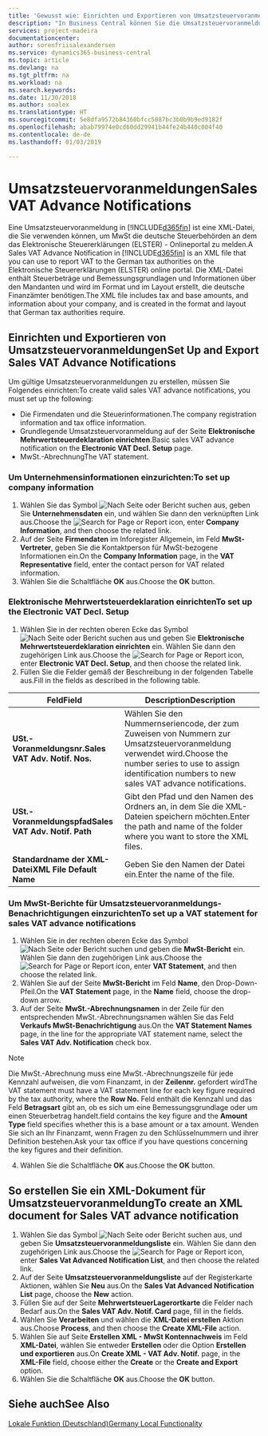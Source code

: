 ```yaml
---
title: 'Gewusst wie: Einrichten und Exportieren von Umsatzsteuervoranmeldungen'
description: "In Business Central können Sie die Umsatzsteuervoranmeldungsdatei-Benachrichtigung elektronisch an das Portal übermitteln."
services: project-madeira
documentationcenter: 
author: sorenfriisalexandersen
ms.service: dynamics365-business-central
ms.topic: article
ms.devlang: na
ms.tgt_pltfrm: na
ms.workload: na
ms.search.keywords: 
ms.date: 11/30/2018
ms.author: soalex
ms.translationtype: HT
ms.sourcegitcommit: 5e8dfa9572b84360bfcc5087bc3b0b9b9ed9182f
ms.openlocfilehash: abab79974e0cd60dd29941b44fe24b440c004f40
ms.contentlocale: de-de
ms.lasthandoff: 01/03/2019

---
```


# <a name="sales-vat-advance-notifications"></a><span data-ttu-id="506ba-103">Umsatzsteuervoranmeldungen</span><span class="sxs-lookup"><span data-stu-id="506ba-103">Sales VAT Advance Notifications</span></span>  
<span data-ttu-id="506ba-104">Eine Umsatzsteuervoranmeldung in [!INCLUDE[d365fin](../../includes/d365fin_md.md)] ist eine XML-Datei, die Sie verwenden können, um MwSt die deutsche Steuerbehörden an dem das Elektronische Steuererklärungen (ELSTER) - Onlineportal zu melden.</span><span class="sxs-lookup"><span data-stu-id="506ba-104">A Sales VAT Advance Notification in [!INCLUDE[d365fin](../../includes/d365fin_md.md)] is an XML file that you can use to report VAT to the German tax authorities on the Elektronische Steuererklärungen (ELSTER) online portal.</span></span> <span data-ttu-id="506ba-105">Die XML-Datei enthält Steuerbeträge und Bemessungsgrundlagen und Informationen über den Mandanten und wird im Format und im Layout erstellt, die deutsche Finanzämter benötigen.</span><span class="sxs-lookup"><span data-stu-id="506ba-105">The XML file includes tax and base amounts, and information about your company, and is created in the format and layout that German tax authorities require.</span></span>    

## <a name="set-up-and-export-sales-vat-advance-notifications"></a><span data-ttu-id="506ba-106">Einrichten und Exportieren von Umsatzsteuervoranmeldungen</span><span class="sxs-lookup"><span data-stu-id="506ba-106">Set Up and Export Sales VAT Advance Notifications</span></span>
<span data-ttu-id="506ba-107">Um gültige Umsatzsteuervoranmeldungen zu erstellen, müssen Sie Folgendes einrichten:</span><span class="sxs-lookup"><span data-stu-id="506ba-107">To create valid sales VAT advance notifications, you must set up the following:</span></span>  

- <span data-ttu-id="506ba-108">Die Firmendaten und die Steuerinformationen.</span><span class="sxs-lookup"><span data-stu-id="506ba-108">The company registration information and tax office information.</span></span>  
- <span data-ttu-id="506ba-109">Grundlegende Umsatzsteuervoranmeldung auf der Seite **Elektronische Mehrwertsteuerdeklaration einrichten**.</span><span class="sxs-lookup"><span data-stu-id="506ba-109">Basic sales VAT advance notification on the **Electronic VAT Decl. Setup** page.</span></span> 
- <span data-ttu-id="506ba-110">MwSt.-Abrechnung</span><span class="sxs-lookup"><span data-stu-id="506ba-110">The VAT statement.</span></span>  

### <a name="to-set-up-company-information"></a><span data-ttu-id="506ba-111">Um Unternehmensinformationen einzurichten:</span><span class="sxs-lookup"><span data-stu-id="506ba-111">To set up company information</span></span>  
1. <span data-ttu-id="506ba-112">Wählen Sie das Symbol ![Nach Seite oder Bericht suchen](../../media/ui-search/search_small.png "Symbol \"Nach Seite oder Bericht suchen\"") aus, geben Sie **Unternehmensdaten** ein, und wählen Sie dann den verknüpften Link aus.</span><span class="sxs-lookup"><span data-stu-id="506ba-112">Choose the ![Search for Page or Report](../../media/ui-search/search_small.png "Search for Page or Report icon") icon, enter **Company Information**, and then choose the related link.</span></span>  
2. <span data-ttu-id="506ba-113">Auf der Seite **Firmendaten** im Inforegister Allgemein, im Feld **MwSt-Vertreter**, geben Sie die Kontaktperson für MwSt-bezogene Informationen ein.</span><span class="sxs-lookup"><span data-stu-id="506ba-113">On the **Company Information** page, in the **VAT Representative** field, enter the contact person for VAT related information.</span></span>  
3. <span data-ttu-id="506ba-114">Wählen Sie die Schaltfläche **OK** aus.</span><span class="sxs-lookup"><span data-stu-id="506ba-114">Choose the **OK** button.</span></span>  

### <a name="to-set-up-the-electronic-vat-decl-setup"></a><span data-ttu-id="506ba-115">Elektronische Mehrwertsteuerdeklaration einrichten</span><span class="sxs-lookup"><span data-stu-id="506ba-115">To set up the Electronic VAT Decl. Setup</span></span>
1. <span data-ttu-id="506ba-116">Wählen Sie in der rechten oberen Ecke das Symbol ![Nach Seite oder Bericht suchen](../../media/ui-search/search_small.png "Nach Seite oder Bericht suchen") aus und geben Sie **Elektronische Mehrwertsteuerdeklaration einrichten** ein. Wählen Sie dann den zugehörigen Link aus.</span><span class="sxs-lookup"><span data-stu-id="506ba-116">Choose the ![Search for Page or Report](../../media/ui-search/search_small.png "Search for Page or Report icon") icon, enter **Electronic VAT Decl. Setup**, and then choose the related link.</span></span>
2. <span data-ttu-id="506ba-117">Füllen Sie die Felder gemäß der Beschreibung in der folgenden Tabelle aus.</span><span class="sxs-lookup"><span data-stu-id="506ba-117">Fill in the fields as described in the following table.</span></span>

|<span data-ttu-id="506ba-118">Feld</span><span class="sxs-lookup"><span data-stu-id="506ba-118">Field</span></span>|<span data-ttu-id="506ba-119">Description</span><span class="sxs-lookup"><span data-stu-id="506ba-119">Description</span></span>|
|-----|-----|
|<span data-ttu-id="506ba-120">**USt.-Voranmeldungsnr.**</span><span class="sxs-lookup"><span data-stu-id="506ba-120">**Sales VAT Adv. Notif. Nos.**</span></span>|<span data-ttu-id="506ba-121">Wählen Sie den Nummernseriencode, der zum Zuweisen von Nummern zur Umsatzsteuervoranmeldung verwendet wird.</span><span class="sxs-lookup"><span data-stu-id="506ba-121">Choose the number series to use to assign identification numbers to new sales VAT advance notifications.</span></span>|
|<span data-ttu-id="506ba-122">**USt.-Voranmeldungspfad**</span><span class="sxs-lookup"><span data-stu-id="506ba-122">**Sales VAT Adv. Notif. Path**</span></span>|<span data-ttu-id="506ba-123">Gibt den Pfad und den Namen des Ordners an, in dem Sie die XML-Dateien speichern möchten.</span><span class="sxs-lookup"><span data-stu-id="506ba-123">Enter the path and name of the folder where you want to store the XML files.</span></span>|
|<span data-ttu-id="506ba-124">**Standardname der XML-Datei**</span><span class="sxs-lookup"><span data-stu-id="506ba-124">**XML File Default Name**</span></span>|<span data-ttu-id="506ba-125">Geben Sie den Namen der Datei ein.</span><span class="sxs-lookup"><span data-stu-id="506ba-125">Enter the name of the file.</span></span>|

### <a name="to-set-up-a-vat-statement-for-sales-vat-advance-notifications"></a><span data-ttu-id="506ba-126">Um MwSt-Berichte für Umsatzsteuervoranmeldungs-Benachrichtigungen einzurichten</span><span class="sxs-lookup"><span data-stu-id="506ba-126">To set up a VAT statement for sales VAT advance notifications</span></span>  
1.  <span data-ttu-id="506ba-127">Wählen Sie in der rechten oberen Ecke das Symbol ![Nach Seite oder Bericht suchen](../../media/ui-search/search_small.png "Nach Seite oder Bericht suchen") und geben die **MwSt-Bericht** ein. Wählen Sie dann den zugehörigen Link aus.</span><span class="sxs-lookup"><span data-stu-id="506ba-127">Choose the ![Search for Page or Report](../../media/ui-search/search_small.png "Search for Page or Report icon") icon, enter **VAT Statement**, and then choose the related link.</span></span>  
2.  <span data-ttu-id="506ba-128">Wählen Sie auf der Seite **MwSt-Bericht** im Feld **Name**, den Drop-Down-Pfeil.</span><span class="sxs-lookup"><span data-stu-id="506ba-128">On the **VAT Statement** page, in the **Name** field, choose the drop-down arrow.</span></span>  
3.  <span data-ttu-id="506ba-129">Auf der Seite **MwSt.-Abrechnungsnamen** in der Zeile für den entsprechenden MwSt.-Abrechnungsnamen wählen Sie das Feld **Verkaufs MwSt-Benachrichtigung** aus.</span><span class="sxs-lookup"><span data-stu-id="506ba-129">On the **VAT Statement Names** page, in the line for the appropriate VAT statement name, select the **Sales VAT Adv. Notification** check box.</span></span> 

> [!NOTE]  
 >  <span data-ttu-id="506ba-130">Die MwSt.-Abrechnung muss eine MwSt.-Abrechnungszeile für jede Kennzahl aufweisen, die vom Finanzamt, in der **Zeilennr.** gefordert wird</span><span class="sxs-lookup"><span data-stu-id="506ba-130">The VAT statement must have a VAT statement line for each key figure required by the tax authority, where the **Row No.**</span></span> <span data-ttu-id="506ba-131">Feld enthält die Kennzahl und das Feld **Betragsart** gibt an, ob es sich um eine Bemessungsgrundlage oder um einen Steuerbetrag handelt.</span><span class="sxs-lookup"><span data-stu-id="506ba-131">field contains the key figure and the **Amount Type** field specifies whether this is a base amount or a tax amount.</span></span> <span data-ttu-id="506ba-132">Wenden Sie sich an Ihr Finanzamt, wenn Fragen zu den Schlüsselnummern und ihrer Definition bestehen.</span><span class="sxs-lookup"><span data-stu-id="506ba-132">Ask your tax office if you have questions concerning the key figures and their definition.</span></span> 

4. <span data-ttu-id="506ba-133">Wählen Sie die Schaltfläche **OK** aus.</span><span class="sxs-lookup"><span data-stu-id="506ba-133">Choose the **OK** button.</span></span>  

## <a name="to-create-an-xml-document-for-sales-vat-advance-notification"></a><span data-ttu-id="506ba-134">So erstellen Sie ein XML-Dokument für Umsatzsteuervoranmeldung</span><span class="sxs-lookup"><span data-stu-id="506ba-134">To create an XML document for Sales VAT advance notification</span></span>  
1. <span data-ttu-id="506ba-135">Wählen Sie das Symbol ![Nach Seite oder Bericht suchen](../../media/ui-search/search_small.png "Symbol „Nach Seite oder Bericht suchen”") aus, und geben Sie **Umsatzsteuervoranmeldungsliste** ein. Wählen Sie dann den zugehörigen Link aus.</span><span class="sxs-lookup"><span data-stu-id="506ba-135">Choose the ![Search for Page or Report](../../media/ui-search/search_small.png "Search for Page or Report icon") icon, enter **Sales Vat Advanced Notification List**, and then choose the related link.</span></span>  
2. <span data-ttu-id="506ba-136">Auf der Seite **Umsatzsteuervoranmeldungsliste** auf der Registerkarte Aktionen, wählen Sie **Neu** aus.</span><span class="sxs-lookup"><span data-stu-id="506ba-136">On the **Sales Vat Advanced Notification List** page, choose the **New** action.</span></span>  
3. <span data-ttu-id="506ba-137">Füllen Sie auf der Seite **MehrwertsteuerLagerortkarte** die Felder nach Bedarf aus.</span><span class="sxs-lookup"><span data-stu-id="506ba-137">On the **Sales VAT Adv. Notif. Card** page, fill in the fields.</span></span>
4. <span data-ttu-id="506ba-138">Wählen Sie **Verarbeiten** und wählen die **XML-Datei erstellen** Aktion aus.</span><span class="sxs-lookup"><span data-stu-id="506ba-138">Choose **Process**, and then choose the **Create XML-File** action.</span></span>  
5. <span data-ttu-id="506ba-139">Wählen Sie auf Seite **Erstellen XML - MwSt Kontennachweis** im Feld **XML-Datei**, wählen Sie entweder **Erstellen** oder die Option **Erstellen und exportieren** aus.</span><span class="sxs-lookup"><span data-stu-id="506ba-139">On **Create XML - VAT Adv. Notif.** page, in the **XML-File** field, choose either the **Create** or the **Create and Export** option.</span></span>  
6. <span data-ttu-id="506ba-140">Wählen Sie die Schaltfläche **OK** aus.</span><span class="sxs-lookup"><span data-stu-id="506ba-140">Choose the **OK** button.</span></span>  

## <a name="see-also"></a><span data-ttu-id="506ba-141">Siehe auch</span><span class="sxs-lookup"><span data-stu-id="506ba-141">See Also</span></span>
[<span data-ttu-id="506ba-142">Lokale Funktion (Deutschland)</span><span class="sxs-lookup"><span data-stu-id="506ba-142">Germany Local Functionality</span></span>](germany-local-functionality.md)
